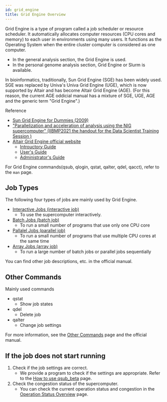 ```yaml
---
id: grid_engine
title: Grid Engine Overview
---
```


Grid Engine is a type of program called a job scheduler or resource scheduler. It automatically allocates computer resources (CPU cores and memory) to each user in environments using many users.
It functions as the Operating System when the entire cluster computer is considered as one computer.

- In the general analysis section, the Grid Engine is used.
- In the personal genome analysis section, Grid Engine or Slurm is available.

In bioinformatics, traditionally, Sun Grid Engine (SGE) has been widely used. SGE was replaced by Univa's Univa Grid Engine (UGE), which is now supported by Altair and has become Altair Grid Engine (AGE). (For this reason, the current AGE oddicial manual has a mixture of SGE, UGE, AGE and the generic term "Grid Engine".)

Reference

- [Sun Grid Engine for Dummies (2009)](http://web.archive.org/web/20151011170032/https://blogs.oracle.com/templedf/entry/sun_grid_engine_for_dummies)
- ["Parallelization and acceleration of analysis using the NIG supercomputer" (IIBMP2021 the handout for the Data Scientist Training Session )](https://www.slideshare.net/oogasawa/pptx-251567866)
- [Altair Grid Engine official website](https://www.altair.com/grid-engine/)
    - [Introuctory Guide](https://2021.help.altair.com/2021.1/AltairGridEngine/8.7.0/IntroductionGE.pdf)
    - [User's Guide](https://2021.help.altair.com/2021.1/AltairGridEngine/8.7.0/UsersGuideGE.pdf)
    - [Administrator's Guide](https://2021.help.altair.com/2021.1/AltairGridEngine/8.7.0/AdminsGuideGE.pdf)


For Grid Engine commands(qsub, qlogin, qstat, qalter, qdel, qacct), refer to the `man` page.


## Job Types

The following four types of jobs are mainly used by Grid Engine.

- [Interactive Jobs (interactive job)](/software/grid_engine/interactive_jobs)
    - To use the supercomputer interactively.
- [Batch Jobs (batch job)](/software/grid_engine/batch_jobs)
    - To run a small number of programs that use only one CPU core
- [Pallalel Jobs (parallel job)](/software/grid_engine/parallel_jobs)
    - To run a small number of programs that use multiple CPU cores at the same time
- [Array Jobs (array job)](/software/grid_engine/array_jobs)
    - To run a large number of batch jobs or parallel jobs sequentially

You can find other job descriptions, etc. in the official manual.

## Other Commands

Mainly used commands

- qstat
    - Show job states
- qdel
    - Delete job
- qalter
    - Change job settings

For more information, see the [Other Commands](/software/grid_engine/other_commands) page and the official manual.

## If the job does not start running

1. Check if the job settings are correct.
    - We provide a program to check if the settings are appropriate. Refer to the [How to use qsub_beta](/software/qsub_beta) page. 
2. Check the congestion status of the supercomputer.
    - You can check the current operation status and congestion in the [Operation Status Overview](/operation) page.
